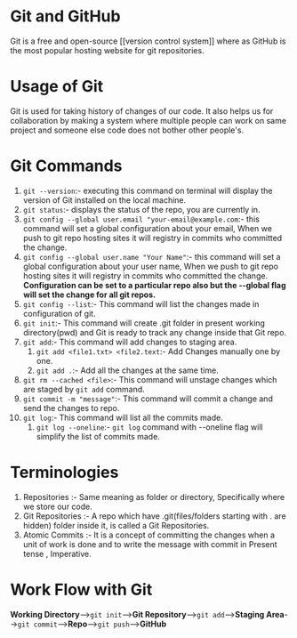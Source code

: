 # Git and GitHub
Git is a free and open-source [[version control system]] where as GitHub is the most popular hosting website for git repositories.
# Usage of Git
Git is used for taking history of changes of our code. It also helps us for collaboration by making a system where multiple people can work on same project and someone else code does not bother other people's.
# Git Commands
1. `git --version`:- executing this command on terminal will display the version of Git installed on the local machine.
2. `git status`:- displays the status of the repo, you are currently in.
3. `git config --global user.email "your-email@example.com`:- this command will set a global configuration about your email, When we push to git repo hosting sites it will registry in commits who committed the change.
4. `git config --global user.name "Your Name"`:- this command will set a global configuration about your user name, When we push to git repo hosting sites it will registry in commits who committed the change.
	**Configuration can be set to a particular repo also but the --global flag will set the change for all git repos.**
5. `git config --list`:- This command will list the changes made in configuration of git.
6. `git init`:- This command will create .git folder in present working directory(pwd) and Git is ready to track any change inside that Git repo.
7. `git add`:- This command will add changes to staging area.
	1. `git add <file1.txt> <file2.text`:- Add Changes manually one by one.
	2. `git add .`:- Add all the changes at the same time.
8. `git rm --cached <file>`:- This command will unstage changes which are staged by `git add` command.
9. `git commit -m "message"`:- This command will commit a change and send the changes to repo.
10. `git log`:- This command will list all the commits made.
	1. `git log --oneline`:- `git log` command with --oneline flag will simplify the list of commits made.
# Terminologies
1. Repositories :- Same meaning as folder or directory, Specifically where we store our code.
2. Git Repositories :- A repo which have .git(files/folders starting with . are hidden) folder inside it, is called a Git Repositories.
3. Atomic Commits :- It is a concept of committing the changes when a unit of work is done and to write the message with commit in Present tense , Imperative.
# Work Flow with Git
**Working Directory**-->`git init`-->**Git Repository**-->`git add`-->**Staging Area**-->`git commit`-->**Repo**-->`git push`-->**GitHub**